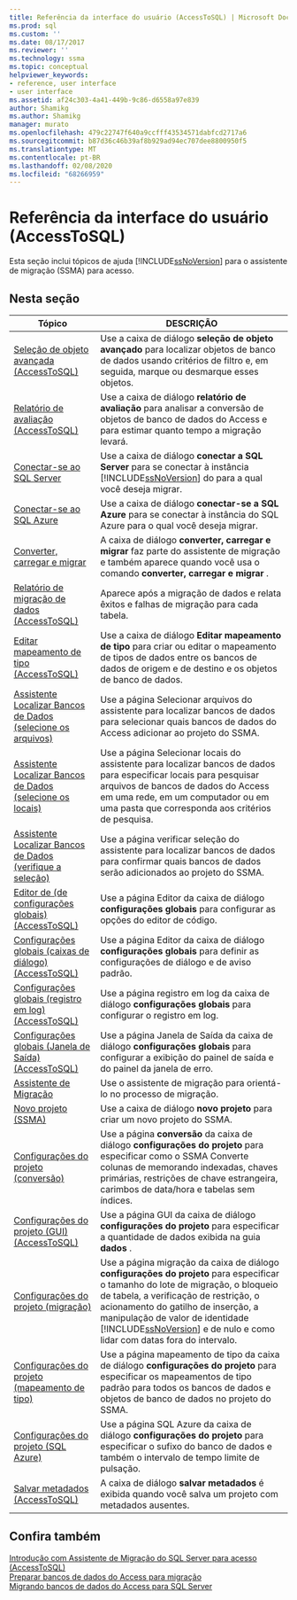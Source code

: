 ```yaml
---
title: Referência da interface do usuário (AccessToSQL) | Microsoft Docs
ms.prod: sql
ms.custom: ''
ms.date: 08/17/2017
ms.reviewer: ''
ms.technology: ssma
ms.topic: conceptual
helpviewer_keywords:
- reference, user interface
- user interface
ms.assetid: af24c303-4a41-449b-9c86-d6558a97e839
author: Shamikg
ms.author: Shamikg
manager: murato
ms.openlocfilehash: 479c22747f640a9ccfff43534571dabfcd2717a6
ms.sourcegitcommit: b87d36c46b39af8b929ad94ec707dee8800950f5
ms.translationtype: MT
ms.contentlocale: pt-BR
ms.lasthandoff: 02/08/2020
ms.locfileid: "68266959"
---
```

# <a name="user-interface-reference-accesstosql"></a>Referência da interface do usuário (AccessToSQL)
Esta seção inclui tópicos de ajuda [!INCLUDE[ssNoVersion](../../includes/ssnoversion-md.md)] para o assistente de migração (SSMA) para acesso.  
  
## <a name="in-this-section"></a>Nesta seção  
  
|Tópico|DESCRIÇÃO|  
|---------|---------------|  
|[Seleção de objeto avançada &#40;AccessToSQL&#41;](../../ssma/access/advanced-object-selection-accesstosql.md)|Use a caixa de diálogo **seleção de objeto avançado** para localizar objetos de banco de dados usando critérios de filtro e, em seguida, marque ou desmarque esses objetos.|  
|[Relatório de avaliação &#40;AccessToSQL&#41;](../../ssma/access/assessment-report-accesstosql.md)|Use a caixa de diálogo **relatório de avaliação** para analisar a conversão de objetos de banco de dados do Access e para estimar quanto tempo a migração levará.|  
|[Conectar-se ao SQL Server](https://msdn.microsoft.com/ceb77a97-d6d5-4a92-90a6-342e97d12b54)|Use a caixa de diálogo **conectar a SQL Server** para se conectar à instância [!INCLUDE[ssNoVersion](../../includes/ssnoversion-md.md)] do para a qual você deseja migrar.|  
|[Conectar-se ao SQL Azure](connect-to-azure-sql-db-accesstosql.md)|Use a caixa de diálogo **conectar-se a SQL Azure** para se conectar à instância do SQL Azure para o qual você deseja migrar.|  
|[Converter, carregar e migrar](https://msdn.microsoft.com/4ec83e96-88a5-4b7b-8d5a-f3429d9a936b)|A caixa de diálogo **converter, carregar e migrar** faz parte do assistente de migração e também aparece quando você usa o comando **converter, carregar e migrar** .|  
|[Relatório de migração de dados &#40;AccessToSQL&#41;](../../ssma/access/data-migration-report-accesstosql.md)|Aparece após a migração de dados e relata êxitos e falhas de migração para cada tabela.|  
|[Editar mapeamento de tipo &#40;AccessToSQL&#41;](../../ssma/access/edit-type-mapping-accesstosql.md)|Use a caixa de diálogo **Editar mapeamento de tipo** para criar ou editar o mapeamento de tipos de dados entre os bancos de dados de origem e de destino e os objetos de banco de dados.|  
|[Assistente Localizar Bancos de Dados (selecione os arquivos)](https://msdn.microsoft.com/2f574a34-4bab-40a4-89a8-ad4907ffc3fd)|Use a página Selecionar arquivos do assistente para localizar bancos de dados para selecionar quais bancos de dados do Access adicionar ao projeto do SSMA.|  
|[Assistente Localizar Bancos de Dados (selecione os locais)](https://msdn.microsoft.com/00b2d32a-998b-47a7-b25c-589b5bd6777a)|Use a página Selecionar locais do assistente para localizar bancos de dados para especificar locais para pesquisar arquivos de bancos de dados do Access em uma rede, em um computador ou em uma pasta que corresponda aos critérios de pesquisa.|  
|[Assistente Localizar Bancos de Dados (verifique a seleção)](https://msdn.microsoft.com/62e20e03-50cc-4ac8-8072-524d194d2ec3)|Use a página verificar seleção do assistente para localizar bancos de dados para confirmar quais bancos de dados serão adicionados ao projeto do SSMA.|  
|[Editor de &#40;de configurações globais&#41; &#40;AccessToSQL&#41;](../../ssma/access/global-settings-editor-accesstosql.md)|Use a página Editor da caixa de diálogo **configurações globais** para configurar as opções do editor de código.|  
|[Configurações globais &#40;caixas de diálogo&#41; &#40;AccessToSQL&#41;](../../ssma/access/global-settings-dialogs-accesstosql.md)|Use a página Editor da caixa de diálogo **configurações globais** para definir as configurações de diálogo e de aviso padrão.|  
|[Configurações globais &#40;registro em log&#41; &#40;AccessToSQL&#41;](../../ssma/access/global-settings-logging-accesstosql.md)|Use a página registro em log da caixa de diálogo **configurações globais** para configurar o registro em log.|  
|[Configurações globais &#40;Janela de Saída&#41; &#40;AccessToSQL&#41;](../../ssma/access/global-settings-output-window-accesstosql.md)|Use a página Janela de Saída da caixa de diálogo **configurações globais** para configurar a exibição do painel de saída e do painel da janela de erro.|  
|[Assistente de Migração](migration-wizard-accesstosql.md)|Use o assistente de migração para orientá-lo no processo de migração.|  
|[Novo projeto (SSMA)](https://msdn.microsoft.com/ca294f6d-eeb5-42ca-9306-156281a3f0f3)|Use a caixa de diálogo **novo projeto** para criar um novo projeto do SSMA.|  
|[Configurações do projeto (conversão)](https://msdn.microsoft.com/bcebc635-c638-4ddb-924c-b9ccfef86388)|Use a página **conversão** da caixa de diálogo **configurações do projeto** para especificar como o SSMA Converte colunas de memorando indexadas, chaves primárias, restrições de chave estrangeira, carimbos de data/hora e tabelas sem índices.|  
|[Configurações do projeto &#40;GUI&#41; &#40;AccessToSQL&#41;](../../ssma/access/project-settings-gui-accesstosql.md)|Use a página GUI da caixa de diálogo **configurações do projeto** para especificar a quantidade de dados exibida na guia **dados** .|  
|[Configurações do projeto (migração)](https://msdn.microsoft.com/4caebc9c-8680-4b99-a8fa-89c43161c95d)|Use a página migração da caixa de diálogo **configurações do projeto** para especificar o tamanho do lote de migração, o bloqueio de tabela, a verificação de restrição, o acionamento do gatilho de inserção, a manipulação de valor de identidade [!INCLUDE[ssNoVersion](../../includes/ssnoversion-md.md)] e de nulo e como lidar com datas fora do intervalo.|  
|[Configurações do projeto (mapeamento de tipo)](https://msdn.microsoft.com/b87b9683-abed-4677-8c50-18bdba704655)|Use a página mapeamento de tipo da caixa de diálogo **configurações do projeto** para especificar os mapeamentos de tipo padrão para todos os bancos de dados e objetos de banco de dados no projeto do SSMA.|  
|[Configurações do projeto (SQL Azure)](https://msdn.microsoft.com/bbb8a204-d0e4-4f0b-9709-271feb1f136e)|Use a página SQL Azure da caixa de diálogo **configurações do projeto** para especificar o sufixo do banco de dados e também o intervalo de tempo limite de pulsação.|  
|[Salvar metadados &#40;AccessToSQL&#41;](../../ssma/access/save-metadata-accesstosql.md)|A caixa de diálogo **salvar metadados** é exibida quando você salva um projeto com metadados ausentes.|  
  
## <a name="see-also"></a>Confira também  
[Introdução com Assistente de Migração do SQL Server para acesso &#40;AccessToSQL&#41;](../../ssma/access/getting-started-with-sql-server-migration-assistant-for-access-accesstosql.md)  
[Preparar bancos de dados do Access para migração](preparing-access-databases-for-migration-accesstosql.md)  
[Migrando bancos de dados do Access para SQL Server](migrating-access-databases-to-sql-server-azure-sql-db-accesstosql.md)  
  
